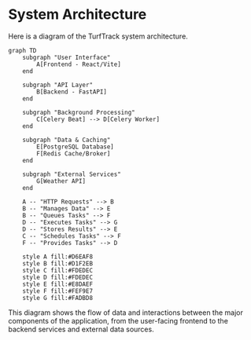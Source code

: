 # System Architecture

Here is a diagram of the TurfTrack system architecture.

```mermaid
graph TD
    subgraph "User Interface"
        A[Frontend - React/Vite]
    end

    subgraph "API Layer"
        B[Backend - FastAPI]
    end

    subgraph "Background Processing"
        C[Celery Beat] --> D[Celery Worker]
    end

    subgraph "Data & Caching"
        E[PostgreSQL Database]
        F[Redis Cache/Broker]
    end

    subgraph "External Services"
        G[Weather API]
    end

    A -- "HTTP Requests" --> B
    B -- "Manages Data" --> E
    B -- "Queues Tasks" --> F
    D -- "Executes Tasks" --> G
    D -- "Stores Results" --> E
    C -- "Schedules Tasks" --> F
    F -- "Provides Tasks" --> D

    style A fill:#D6EAF8
    style B fill:#D1F2EB
    style C fill:#FDEDEC
    style D fill:#FDEDEC
    style E fill:#E8DAEF
    style F fill:#FEF9E7
    style G fill:#FADBD8
```

This diagram shows the flow of data and interactions between the major components of the application, from the user-facing frontend to the backend services and external data sources.
